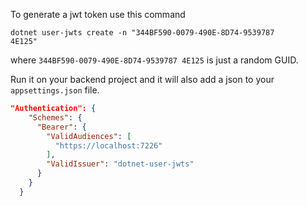 To generate a jwt token use this command
```shell
dotnet user-jwts create -n "344BF590-0079-490E-8D74-9539787
4E125"
```
where ```344BF590-0079-490E-8D74-9539787
4E125``` is just a random GUID.

Run it on your backend project and it will also add a json to your ```appsettings.json``` file.
```json lines
"Authentication": {
    "Schemes": {
      "Bearer": {
        "ValidAudiences": [
          "https://localhost:7226"
        ],
        "ValidIssuer": "dotnet-user-jwts"
      }
    }
  }
```